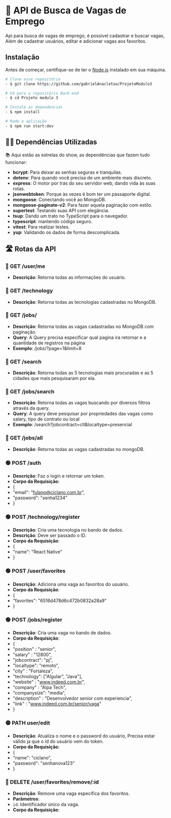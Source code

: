 # 🚀 API de Busca de Vagas de Emprego 
 Api para busca de vagas de emprego, é possivel cadastrar e buscar vagas,
 Além de cadastrar usuários, editar e adicionar vagas aos favoritos.

## Instalação

Antes de começar, certifique-se de ter o [Node.js](https://nodejs.org/) instalado em sua máquina.
```bash
# Clone esse repositório
- $ git clone https://github.com/gabrielAnacletoo/ProjetoModulo3

# Vá para o repositório Back-end
- $ cd Projeto modulo 3

# Instale as dependencias
- $ npm install

# Rode a aplicação
- $ npm run start:dev
```

## 👨‍💻 Dependências Utilizadas

📚 Aqui estão as estrelas do show, as dependências que fazem tudo funcionar:

- **bcrypt**: Para deixar as senhas seguras e tranquilas.
- **dotenv**: Para quando você precisa de um ambiente mais discreto.
- **express**: O motor por trás do seu servidor web, dando vida às suas rotas.
- **jsonwebtoken**: Porque às vezes é bom ter um passaporte digital.
- **mongoose**: Conectando você ao MongoDB.
- **mongoose-paginate-v2**: Para fazer aquela paginação com estilo.
- **supertest**: Testando suas API com elegância.
- **tsup**: Dando um trato no TypeScript para o navegador.
- **typescript**: mantendo código seguro.
- **vitest**: Para realizar testes.
- **yup**: Validando os dados de forma descomplicada.

## 🛣️ Rotas da API

### 🔵 GET /user/me
- **Descrição**: Retorna todas as informações do usuário.
### 🔵 GET /technology
- **Descrição**: Retorna todas as tecnologias cadastradas no MongoDB.
### 🔵 GET /jobs/
- **Descrição**: Retorna todas as vagas cadastradas no MongoDB com paginação.
- **Query**: A Query precisa especificar qual pagina ira retornar e a quantidade de registros na página
- **Exemplo**:  /jobs/?page=1&limit=8
### 🔵 GET /search
- **Descrição**: Retorna todas as 5 tecnologias mais procuradas e as 5 cidades que mais pesquisaram por ela.
### 🔵 GET /jobs/search
- **Descrição**: Retorna todas as vagas buscando por diversos filtros através da query.
- **Query**: A query deve pesquisar por propriedades das vagas como salary, tipo de contrato ou local
- **Exemplo**: /search?jobcontract=clt&localtype=presencial
### 🔵 GET /jobs/all
- **Descrição**: Retorna todas as vagas cadastradas no mongoDB.

### 🟢 POST /auth
- **Descrição**: Faz o login e retornar um token.
- **Corpo da Requisição**:
- {
-	"email": "fulano@ciclano.com.br",
-	"password": "senha1234"
- }
### 🟢 POST /technology/register
- **Descrição**: Cria uma tecnologia no bando de dados.
- **Descrição**: Deve ser passado o ID.
- **Corpo da Requisição**:
- {
-	"name": "React Native"
- }
### 🟢 POST /user/favorites
- **Descrição**: Adiciona uma vaga ao favoritos do usuário.
- **Corpo da Requisição**:
- {
- 	"favorites": "6516d478d6c472b0832a28a9"
- }
### 🟢 POST /jobs/register
- **Descrição**: Cria uma vaga no bando de dados.
- **Corpo da Requisição**:
- {
- "position" : "senior",
- "salary" : "12800",
- "jobcontract": "pj",
- "localtype": "remoto",
- "city" : "Fortaleza",
- "technology": ["Algular", "Java"],
- "website" : "www.indeed.com.br",
- "company" : "Alpa Tech",
- "companysize": "media",
- "description" : "Desenvolvedor senior com experiencia",
- "link" : "www.indeed.com.br/senior/vaga"
- }

### 🟡 PATH user/edit
- **Descrição**: Atualiza o nome e o password do usuário, Precisa estar válido ja que o id do usuário vem do token.
- **Corpo da Requisição**:
- {
-	"name": "ciclano",
-	"password": "senhanova123"
- }

### 🔴 DELETE /user/favorites/remove/:id
- **Descrição**: Remove uma vaga específica dos favoritos.
- **Parâmetros**:
- `id`: Identificador único da vaga.
- **Corpo da Requisição**:
